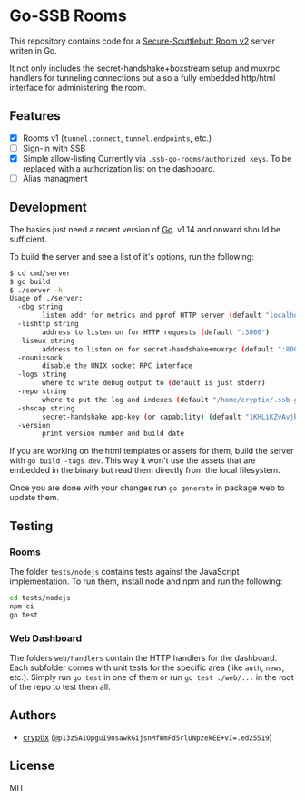 # Go-SSB Rooms

This repository contains code for a [Secure-Scuttlebutt Room v2](github.com/ssb-ngi-pointer/rooms2/) server writen in Go.

It not only includes the secret-handshake+boxstream setup and muxrpc handlers for tunneling connections but also a fully embedded http/html interface for administering the room.

## Features

* [x] Rooms v1 (`tunnel.connect`, `tunnel.endpoints`, etc.)
* [ ] Sign-in with SSB
* [x] Simple allow-listing
    Currently via `.ssb-go-rooms/authorized_keys`.
    To be replaced with a authorization list on the dashboard.
* [ ] Alias managment

## Development

The basics just need a recent version of [Go](https://golang.org). v1.14 and onward should be sufficient.

To build the server and see a list of it's options, run the following:

```bash
$ cd cmd/server
$ go build
$ ./server -h
Usage of ./server:
  -dbg string
    	listen addr for metrics and pprof HTTP server (default "localhost:6078")
  -lishttp string
    	address to listen on for HTTP requests (default ":3000")
  -lismux string
    	address to listen on for secret-handshake+muxrpc (default ":8008")
  -nounixsock
    	disable the UNIX socket RPC interface
  -logs string
    	where to write debug output to (default is just stderr)
  -repo string
    	where to put the log and indexes (default "/home/cryptix/.ssb-go-room")
  -shscap string
    	secret-handshake app-key (or capability) (default "1KHLiKZvAvjbY1ziZEHMXawbCEIM6qwjCDm3VYRan/s=")
  -version
    	print version number and build date
```

If you are working on the html templates or assets for them, build the server with `go build -tags dev`.
This way it won't use the assets that are embedded in the binary but read them directly from the local filesystem.

Once you are done with your changes run `go generate` in package web to update them.

## Testing

### Rooms

The folder `tests/nodejs` contains tests against the JavaScript implementation. To run them, install node and npm and run the following:

```bash
cd tests/nodejs
npm ci
go test
```

### Web Dashboard

The folders `web/handlers` contain the HTTP handlers for the dashboard. Each subfolder comes with unit tests for the specific area (like `auth`, `news`, etc.). Simply run `go test` in one of them or run `go test ./web/...` in the root of the repo to test them all.

## Authors

* [cryptix](https://github.com/cryptix) (`@p13zSAiOpguI9nsawkGijsnMfWmFd5rlUNpzekEE+vI=.ed25519`)

## License

MIT